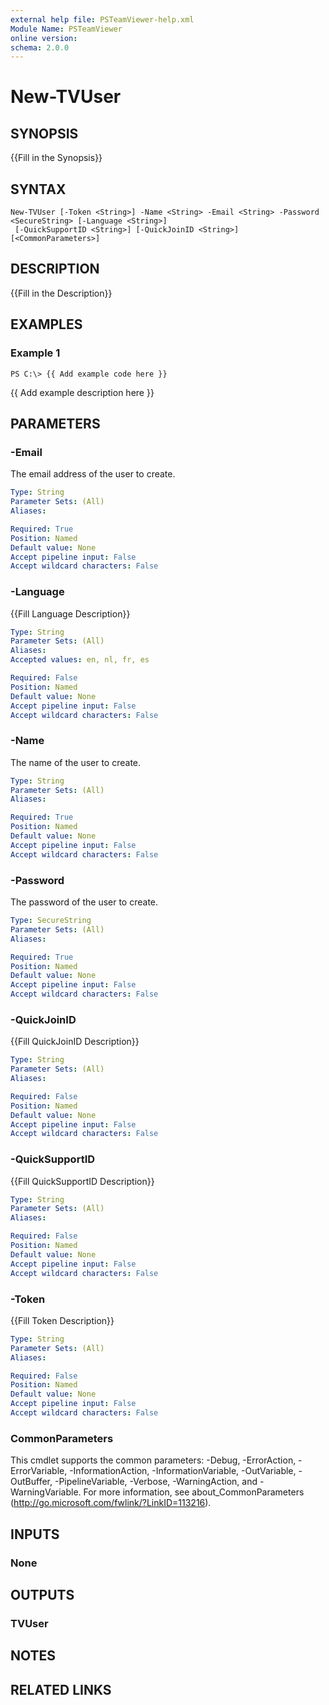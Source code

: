 ```yaml
---
external help file: PSTeamViewer-help.xml
Module Name: PSTeamViewer
online version:
schema: 2.0.0
---
```


# New-TVUser

## SYNOPSIS
{{Fill in the Synopsis}}

## SYNTAX

```
New-TVUser [-Token <String>] -Name <String> -Email <String> -Password <SecureString> [-Language <String>]
 [-QuickSupportID <String>] [-QuickJoinID <String>] [<CommonParameters>]
```

## DESCRIPTION
{{Fill in the Description}}

## EXAMPLES

### Example 1
```
PS C:\> {{ Add example code here }}
```

{{ Add example description here }}

## PARAMETERS

### -Email
The email address of the user to create.

```yaml
Type: String
Parameter Sets: (All)
Aliases:

Required: True
Position: Named
Default value: None
Accept pipeline input: False
Accept wildcard characters: False
```

### -Language
{{Fill Language Description}}

```yaml
Type: String
Parameter Sets: (All)
Aliases:
Accepted values: en, nl, fr, es

Required: False
Position: Named
Default value: None
Accept pipeline input: False
Accept wildcard characters: False
```

### -Name
The name of the user to create.

```yaml
Type: String
Parameter Sets: (All)
Aliases:

Required: True
Position: Named
Default value: None
Accept pipeline input: False
Accept wildcard characters: False
```

### -Password
The password of the user to create.

```yaml
Type: SecureString
Parameter Sets: (All)
Aliases:

Required: True
Position: Named
Default value: None
Accept pipeline input: False
Accept wildcard characters: False
```

### -QuickJoinID
{{Fill QuickJoinID Description}}

```yaml
Type: String
Parameter Sets: (All)
Aliases:

Required: False
Position: Named
Default value: None
Accept pipeline input: False
Accept wildcard characters: False
```

### -QuickSupportID
{{Fill QuickSupportID Description}}

```yaml
Type: String
Parameter Sets: (All)
Aliases:

Required: False
Position: Named
Default value: None
Accept pipeline input: False
Accept wildcard characters: False
```

### -Token
{{Fill Token Description}}

```yaml
Type: String
Parameter Sets: (All)
Aliases:

Required: False
Position: Named
Default value: None
Accept pipeline input: False
Accept wildcard characters: False
```

### CommonParameters
This cmdlet supports the common parameters: -Debug, -ErrorAction, -ErrorVariable, -InformationAction, -InformationVariable, -OutVariable, -OutBuffer, -PipelineVariable, -Verbose, -WarningAction, and -WarningVariable. For more information, see about_CommonParameters (http://go.microsoft.com/fwlink/?LinkID=113216).

## INPUTS

### None

## OUTPUTS

### TVUser

## NOTES

## RELATED LINKS
